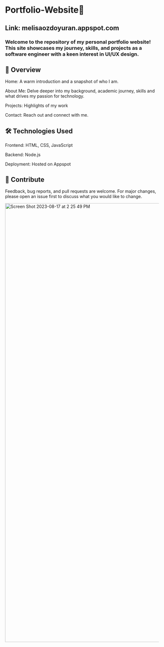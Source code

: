 # Portfolio-Website🌼
## Link: melisaozdoyuran.appspot.com

### Welcome to the repository of my personal portfolio website! This site showcases my journey, skills, and projects as a software engineer with a keen interest in UI/UX design.

## 📌 Overview

Home: A warm introduction and a snapshot of who I am.

About Me: Delve deeper into my background, academic journey, skills  and what drives my passion for technology.

Projects: Highlights of my work

Contact: Reach out and connect with me.

## 🛠️ Technologies Used

Frontend: HTML, CSS, JavaScript

Backend: Node.js

Deployment: Hosted on Appspot

## 🤝 Contribute
Feedback, bug reports, and pull requests are welcome. For major changes, please open an issue first to discuss what you would like to change.


<img width="1439" alt="Screen Shot 2023-08-17 at 2 25 49 PM" src="https://github.com/melisaozdoyuran2001/Portfolio-Website/assets/123209674/9dae906b-7136-4942-8431-6b5a1a758f38">
